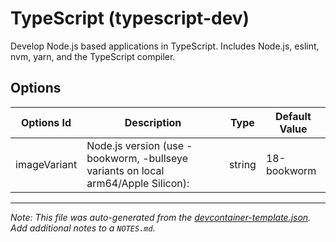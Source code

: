 
# TypeScript (typescript-dev)

Develop Node.js based applications in TypeScript. Includes Node.js, eslint, nvm, yarn, and the TypeScript compiler.

## Options

| Options Id | Description | Type | Default Value |
|-----|-----|-----|-----|
| imageVariant | Node.js version (use -bookworm, -bullseye variants on local arm64/Apple Silicon): | string | 18-bookworm |



---

_Note: This file was auto-generated from the [devcontainer-template.json](https://github.com/stctheproducer/devcontainer-templates/blob/main/src/typescript-dev/devcontainer-template.json).  Add additional notes to a `NOTES.md`._
